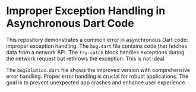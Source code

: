 # Improper Exception Handling in Asynchronous Dart Code

This repository demonstrates a common error in asynchronous Dart code: improper exception handling. The `bug.dart` file contains code that fetches data from a network API.  The `try-catch` block handles exceptions during the network request but rethrows the exception.  This is not ideal. 

The `bugSolution.dart` file shows the improved version with comprehensive error handling.  Proper error handling is crucial for robust applications. The goal is to prevent unexpected app crashes and enhance user experience.